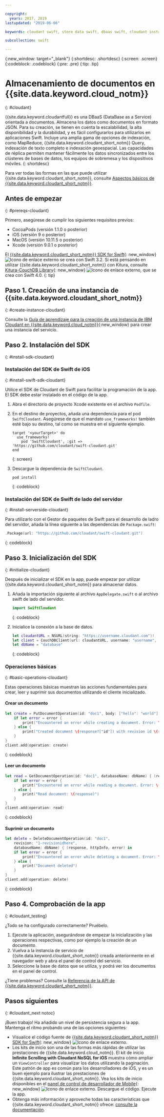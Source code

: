 ```yaml
---

copyright:
  years: 2017, 2019
lastupdated: "2019-06-06"

keywords: cloudant swift, store data swift, dbaas swift, cloudant instance swift, initialize sdk swift, create document swift, read document swift, delete document swift

subcollection: swift

---
```


{:new_window: target="_blank"}
{:shortdesc: .shortdesc}
{:screen: .screen}
{:codeblock: .codeblock}
{:pre: .pre}
{:tip: .tip}

# Almacenamiento de documentos en {{site.data.keyword.cloud_notm}}
{: #cloudant}

{{site.data.keyword.cloudantfull}} es una DBaaS (DataBase as a Service) orientada a documentos. Almacena los datos como documentos en formato JSON. Para su creación, se tienen en cuenta la escalabilidad, la alta disponibilidad y la durabilidad, y es fácil configurarlos para utilizarlos en aplicaciones Swift. Incluye una amplia gama de opciones de indexación, como MapReduce,
{{site.data.keyword.cloudant_short_notm}} Query,
indexación de texto completo e indexación geoespacial. Las capacidades de réplica permiten mantener fácilmente los datos sincronizados entre los clústeres de bases de datos, los equipos de sobremesa y los dispositivos móviles. 
{: shortdesc}

Para ver todas las formas en las que puede utilizar {{site.data.keyword.cloudant_short_notm}}, consulte [Aspectos básicos de {{site.data.keyword.cloudant_short_notm}}](/docs/services/Cloudant/basics?topic=cloudant-ibm-cloudant-basics#cloudant-nosql-db-basics).

## Antes de empezar
{: #prereqs-cloudant}

Primero, asegúrese de cumplir los siguientes requisitos previos:
 * CocoaPods (versión 1.1.0 o posterior)
 * iOS (versión 9 o posterior)
 * MacOS (versión 10.11.5 o posterior)
 * Xcode (versión 9.0.1 o posterior)

El [{{site.data.keyword.cloudant_short_notm}} SDK for Swift](https://github.com/cloudant/swift-cloudant){: new_window} ![Icono de enlace externo](../../icons/launch-glyph.svg "Icono de enlace externo") se crea con Swift 3.2. Si está pensando en utilizar {{site.data.keyword.cloudant_short_notm}} con Kitura, consulte [Kitura-CouchDB Library](https://github.com/IBM-Swift/Kitura-CouchDB){: new_window} ![Icono de enlace externo](../../icons/launch-glyph.svg "Icono de enlace externo"), que se crea con Swift 4.0.
{: tip}

## Paso 1. Creación de una instancia de {{site.data.keyword.cloudant_short_notm}}
{: #create-instance-cloudant}

Consulte la
[Guía de aprendizaje para la creación de una instancia de IBM Cloudant en {{site.data.keyword.cloud_notm}}](/docs/services/Cloudant/tutorials?topic=cloudant-creating-an-ibm-cloudant-instance-on-ibm-cloud#creating-an-ibm-cloudant-instance-on-ibm-cloud){:new_window} para crear una instancia del servicio.

## Paso 2. Instalación del SDK
{: #install-sdk-cloudant}

### Instalación del SDK de Swift de iOS
{: #install-swift-sdk-cloudant}

Utilice el SDK de Cloudant de Swift para facilitar la programación de la app. El SDK debe estar instalado en el código de la app.

1. Abra el directorio de proyecto Xcode existente en el archivo `Podfile`.
2. En el destino de proyectos, añada una dependencia para el pod `SwiftCloudant`. Asegúrese de que el mandato `use_frameworks!` también esté bajo su destino, tal como se muestra en el siguiente ejemplo.
    ```
    target '<yourTarget>' do
      use_frameworks!
        pod 'SwiftCloudant', :git => 'https://github.com/cloudant/swift-cloudant.git'
    end
    ```
    {: screen}

3. Descargue la dependencia de `SwiftCloudant`.
    ```
    pod install
    ```
    {: codeblock}

### Instalación del SDK de Swift de lado del servidor
{: #install-serverside-cloudant}

Para utilizarlo con el Gestor de paquetes de Swift para el desarrollo de ladro del servidor, añada la línea siguiente a las dependencias de `Package.swift`:
```swift
.Package(url: "https://github.com/cloudant/swift-cloudant.git")
```
{: codeblock}

## Paso 3. Inicialización del SDK
{: #initialize-cloudant}

Después de inicializar el SDK en la app, puede empezar por utilizar {{site.data.keyword.cloudant_short_notm}} para almacenar datos.

1.  Añada la importación siguiente al archivo `AppDelegate.swift` o al archivo swift de lado del servidor.
    ```swift
    import SwiftCloudant
    ```
    {: codeblock}

2. Inicialice la conexión a la base de datos.
    ```swift
    let cloudantURL = NSURL(string: "https://username.cloudant.com")!
    let client = CouchDBClient(url: cloudantURL, username: "username", password: "password")
    let dbName = "database"
    ```
    {: codeblock}

### Operaciones básicas
{: #basic-operations-cloudant}

Estas operaciones básicas muestran las acciones fundamentales para crear, leer y suprimir sus documentos utilizando el cliente inicializado.

#### Crear un documento
```swift
let create = PutDocumentOperation(id: "doc1", body: ["hello": "world"], databaseName: dbName) {(response, httpInfo, error) in
    if let error = error {
        print("Encountered an error while creating a document. Error: \(error)")
    } else {
        print("Created document \(response?["id"]) with revision id \(response?["rev"])")
    }
}
client.add(operation: create)
```
{: codeblock}

#### Leer un documento
```swift
let read = GetDocumentOperation(id: "doc1", databaseName: dbName) { (response, httpInfo, error) in
    if let error = error {
        print("Encountered an error while reading a document. Error: \(error)")
    } else {
        print("Read document: \(response)")
    }
}
client.add(operation: read)
```
{: codeblock}

#### Suprimir un documento
```swift
let delete = DeleteDocumentOperation(id: "doc1",
    revision: "1-revisionidhere",
    databaseName: dbName) { (response, httpInfo, error) in
    if let error = error {
        print("Encountered an error while deleting a document. Error: \(error)")
    } else {
        print("Document deleted")
    }
}
client.add(operation: delete)
```
{: codeblock}

## Paso 4. Comprobación de la app
{: #cloudant_testing}

¿Todo se ha configurado correctamente? Pruébelo.

1. Ejecute la aplicación, asegurándose de empezar la inicialización y las operaciones respectivas, como por ejemplo la creación de un documento.
2. Vuelva a la instancia de servicio de {{site.data.keyword.cloudant_short_notm}} creada anteriormente en el navegador web y abra el panel de control del servicio.
3. Seleccione la base de datos que se utiliza, y podrá ver los documentos en el panel de control.

¿Tiene problemas? Consulte la [Referencia de la API de {{site.data.keyword.cloudant_short_notm}}](/docs/services/Cloudant/api?topic=cloudant-ibm-cloudant-basics#api-reference-overview).

## Pasos siguientes
{: #cloudant_next notoc}

¡Buen trabajo! Ha añadido un nivel de persistencia segura a la app. Mantenga el ritmo probando una de las opciones siguientes:

* Visualice el código fuente de [{{site.data.keyword.cloudant_short_notm}} SDK for Swift](https://github.com/cloudant/swift-cloudant){: new_window} ![Icono de enlace externo](../../icons/launch-glyph.svg "Icono de enlace externo").
* Los kits de inicio son una de las formas más rápidas de utilizar las prestaciones de {{site.data.keyword.cloud_notm}}. El kit de inicio **Infinite Scrolling with Cloudant NoSQL for iOS** muestra cómo ampliar un `ViewController` para visualizar los datos utilizando la paginación. Este patrón de app es común para los desarrolladores de iOS, y es un buen ejemplo para ilustrar las prestaciones de {{site.data.keyword.cloudant_short_notm}}. Vea los kits de inicio disponibles en el [panel de control de desarrollador de Mobile](https://{DomainName}/developer/mobile/dashboard){: new_window} ![Icono de enlace externo](../../icons/launch-glyph.svg "Icono de enlace externo"). Descargue el código. Ejecute la app.
* Obtenga más información y aproveche todas las características que {{site.data.keyword.cloudant_short_notm}} ofrece: [consulte la documentación](/docs/services/Cloudant?topic=cloudant-ibm-cloudant-basics).
